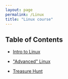 ```yaml
---
layout: page
permalink: /Linux
title: "Linux course"
---
```

## Table of Contents
- [Intro to Linux](Linux/Intro)  
- ["Advanced" Linux](Linux/Advance)

- [Treasure Hunt](Linux/TreasureHunt)